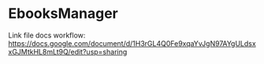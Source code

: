 # EbooksManager

Link file docs workflow: https://docs.google.com/document/d/1H3rGL4Q0Fe9xqaYvJgN97AYgULdsxxGJMtkHL8mLt9Q/edit?usp=sharing